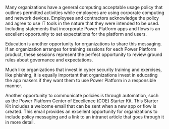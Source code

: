 Many organizations have a general computing acceptable usage
policy that outlines permitted activities while employees are using corporate
computing and network devices. Employees and contractors acknowledge the
policy and agree to use IT tools in the nature that they were intended to be
used. Including statements that incorporate Power Platform apps and flows is
an excellent opportunity to set expectations for the platform and users.

Education is another opportunity for organizations to share this
messaging. If an organization arranges for training sessions for each
Power Platform product, these sessions represent the perfect 
opportunity to review ground rules about governance and expectations. 

Much like organizations that invest in cyber security training and exercises, like
phishing, it is equally important that organizations invest in educating the app makers
if they want them to use Power Platform in a responsible manner.

Another opportunity to communicate policies is through automation, such as the Power Platform Center of Excellence (COE) Starter Kit. 
This Starter Kit includes a welcome email that can be sent when 
a new app or flow is created. This email provides an excellent opportunity for 
organizations to include policy messaging and a link to an intranet article 
that goes through it in more detail.
